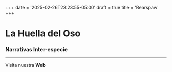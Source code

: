 +++
date = '2025-02-26T23:23:55-05:00'
draft = true
title = 'Bearspaw'
+++

# La Huella del Oso
### Narrativas Inter-especie
---

Visita nuestra **Web**